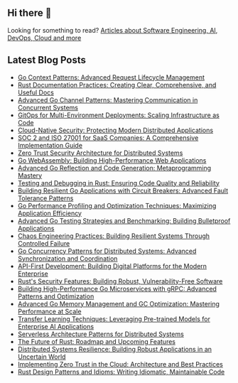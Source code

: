 ## Hi there 👋

Looking for something to read? [Articles about Software Engineering, AI, DevOps, Cloud and more](https://andrewodendaal.com/)

## Latest Blog Posts
<!-- BLOG-POST-LIST:START -->
- [Go Context Patterns: Advanced Request Lifecycle Management](https://andrewodendaal.com/go-context-patterns-request-lifecycle-management/)
- [Rust Documentation Practices: Creating Clear, Comprehensive, and Useful Docs](https://andrewodendaal.com/rust-documentation-practices/)
- [Advanced Go Channel Patterns: Mastering Communication in Concurrent Systems](https://andrewodendaal.com/advanced-go-channel-patterns-concurrent-systems/)
- [GitOps for Multi-Environment Deployments: Scaling Infrastructure as Code](https://andrewodendaal.com/gitops-multi-environment-deployments/)
- [Cloud-Native Security: Protecting Modern Distributed Applications](https://andrewodendaal.com/cloud-native-security/)
- [SOC 2 and ISO 27001 for SaaS Companies: A Comprehensive Implementation Guide](https://andrewodendaal.com/soc2-and-iso27001-for-saas-companies/)
- [Zero Trust Security Architecture for Distributed Systems](https://andrewodendaal.com/zero-trust-security-architecture/)
- [Go WebAssembly: Building High-Performance Web Applications](https://andrewodendaal.com/go-webassembly-high-performance-web-applications/)
- [Advanced Go Reflection and Code Generation: Metaprogramming Mastery](https://andrewodendaal.com/advanced-go-reflection-code-generation/)
- [Testing and Debugging in Rust: Ensuring Code Quality and Reliability](https://andrewodendaal.com/rust-testing-debugging/)
- [Building Resilient Go Applications with Circuit Breakers: Advanced Fault Tolerance Patterns](https://andrewodendaal.com/building-resilient-go-applications-circuit-breakers/)
- [Go Performance Profiling and Optimization Techniques: Maximizing Application Efficiency](https://andrewodendaal.com/go-performance-profiling-optimization-techniques/)
- [Advanced Go Testing Strategies and Benchmarking: Building Bulletproof Applications](https://andrewodendaal.com/advanced-go-testing-strategies-benchmarking/)
- [Chaos Engineering Practices: Building Resilient Systems Through Controlled Failure](https://andrewodendaal.com/chaos-engineering-practices/)
- [Go Concurrency Patterns for Distributed Systems: Advanced Synchronization and Coordination](https://andrewodendaal.com/go-concurrency-patterns-distributed-systems/)
- [API-First Development: Building Digital Platforms for the Modern Enterprise](https://andrewodendaal.com/api-first-development/)
- [Rust&#39;s Security Features: Building Robust, Vulnerability-Free Software](https://andrewodendaal.com/rust-security-features/)
- [Building High-Performance Go Microservices with gRPC: Advanced Patterns and Optimization](https://andrewodendaal.com/building-high-performance-go-microservices-grpc/)
- [Advanced Go Memory Management and GC Optimization: Mastering Performance at Scale](https://andrewodendaal.com/advanced-go-memory-management-gc-optimization/)
- [Transfer Learning Techniques: Leveraging Pre-trained Models for Enterprise AI Applications](https://andrewodendaal.com/transfer-learning-techniques/)
- [Serverless Architecture Patterns for Distributed Systems](https://andrewodendaal.com/serverless-architecture-patterns/)
- [The Future of Rust: Roadmap and Upcoming Features](https://andrewodendaal.com/rust-future-roadmap/)
- [Distributed Systems Resilience: Building Robust Applications in an Uncertain World](https://andrewodendaal.com/distributed-systems-resilience/)
- [Implementing Zero Trust in the Cloud: Architecture and Best Practices](https://andrewodendaal.com/implementing-zero-trust-in-the-cloud/)
- [Rust Design Patterns and Idioms: Writing Idiomatic, Maintainable Code](https://andrewodendaal.com/rust-design-patterns/)
<!-- BLOG-POST-LIST:END -->
